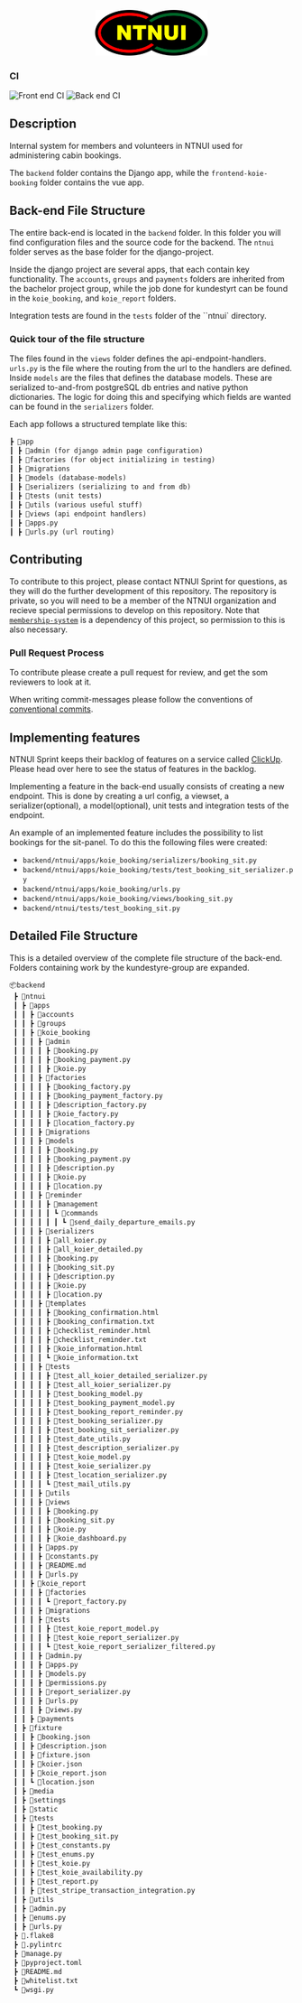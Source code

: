 <p align="center">
<img width="200" src="backend/ntnui/media/logo/ntnui.svg" />
</p>

### CI
![Front end CI](https://github.com/NTNUI/koiene-booking/workflows/Front%20end%20CI/badge.svg)
![Back end CI](https://github.com/NTNUI/koiene-booking/workflows/Back%20end%20CI/badge.svg)

## Description
Internal system for members and volunteers in NTNUI used for administering cabin bookings. 

The `backend` folder contains the Django app, while the `frontend-koie-booking` folder contains the vue app.

## Back-end File Structure
The entire back-end is located in the `backend` folder. In this folder you will find configuration files and the source code for the backend. The `ntnui` folder serves as the base folder for the django-project. 

Inside the django project are several apps, that each contain key functionality.
The `accounts`, `groups` and `payments` folders are inherited from the bachelor project group, while the job done for kundestyrt can be found in the `koie_booking`, and `koie_report` folders.

Integration tests are found in the `tests` folder of the ``ntnui` directory.

### Quick tour of the file structure
The files found in the `views` folder defines the api-endpoint-handlers.
`urls.py` is the file where the routing from the url to the handlers are defined.
Inside `models` are the files that defines the database models. These are serialized to-and-from postgreSQL db entries and native python dictionaries. The logic for doing this and specifying which fields are wanted can be found in the `serializers` folder.

Each app follows a structured template like this:
```
┣ 📂app
┃ ┣ 📁admin (for django admin page configuration)
┃ ┣ 📁factories (for object initializing in testing)
┃ ┣ 📁migrations 
┃ ┣ 📁models (database-models)
┃ ┣ 📁serializers (serializing to and from db)
┃ ┣ 📁tests (unit tests)
┃ ┣ 📁utils (various useful stuff)
┃ ┣ 📁views (api endpoint handlers)
┃ ┣ 📜apps.py
┃ ┣ 📜urls.py (url routing)

```

## Contributing
To contribute to this project, please contact NTNUI Sprint for questions, as they will do the further development of this repository. The repository is private, so you will need to be a member of the NTNUI organization and recieve special permissions to develop on this repository. Note that [`membership-system`](https://github.com/NTNUI/membership-system) is a dependency of this project, so permission to this is also necessary.

### Pull Request Process
To contribute please create a pull request for review, and get the som reviewers to look at it.

When writing commit-messages please follow the conventions of [conventional commits](https://www.conventionalcommits.org/en/v1.0.0/).


## Implementing features
NTNUI Sprint keeps their backlog of features on a service called [ClickUp](https://app.clickup.com). Please head over here to see the status of features in the backlog.

Implementing a feature in the back-end usually consists of creating a new endpoint. This is done by creating a url config, a viewset, a serializer(optional), a model(optional), unit tests and integration tests of the endpoint.

An example of an implemented feature includes the possibility to list bookings for the sit-panel. To do this the following files were created: 

+ `backend/ntnui/apps/koie_booking/serializers/booking_sit.py`
+ `backend/ntnui/apps/koie_booking/tests/test_booking_sit_serializer.py`
+ `backend/ntnui/apps/koie_booking/urls.py`
+ `backend/ntnui/apps/koie_booking/views/booking_sit.py`
+ `backend/ntnui/tests/test_booking_sit.py`


## Detailed File Structure
This is a detailed overview of the complete file structure of the back-end. Folders containing work by the kundestyre-group are expanded.
```
📦backend
 ┣ 📂ntnui
 ┃ ┣ 📂apps
 ┃ ┃ ┣ 📁accounts
 ┃ ┃ ┣ 📁groups
 ┃ ┃ ┣ 📂koie_booking
 ┃ ┃ ┃ ┣ 📂admin
 ┃ ┃ ┃ ┃ ┣ 📜booking.py
 ┃ ┃ ┃ ┃ ┣ 📜booking_payment.py
 ┃ ┃ ┃ ┃ ┣ 📜koie.py
 ┃ ┃ ┃ ┣ 📂factories
 ┃ ┃ ┃ ┃ ┣ 📜booking_factory.py
 ┃ ┃ ┃ ┃ ┣ 📜booking_payment_factory.py
 ┃ ┃ ┃ ┃ ┣ 📜description_factory.py
 ┃ ┃ ┃ ┃ ┣ 📜koie_factory.py
 ┃ ┃ ┃ ┃ ┣ 📜location_factory.py
 ┃ ┃ ┃ ┣ 📁migrations
 ┃ ┃ ┃ ┣ 📂models
 ┃ ┃ ┃ ┃ ┣ 📜booking.py
 ┃ ┃ ┃ ┃ ┣ 📜booking_payment.py
 ┃ ┃ ┃ ┃ ┣ 📜description.py
 ┃ ┃ ┃ ┃ ┣ 📜koie.py
 ┃ ┃ ┃ ┃ ┣ 📜location.py
 ┃ ┃ ┃ ┣ 📂reminder
 ┃ ┃ ┃ ┃ ┣ 📂management
 ┃ ┃ ┃ ┃ ┃ ┗ 📂commands
 ┃ ┃ ┃ ┃ ┃ ┃ ┗ 📜send_daily_departure_emails.py
 ┃ ┃ ┃ ┣ 📂serializers
 ┃ ┃ ┃ ┃ ┣ 📜all_koier.py
 ┃ ┃ ┃ ┃ ┣ 📜all_koier_detailed.py
 ┃ ┃ ┃ ┃ ┣ 📜booking.py
 ┃ ┃ ┃ ┃ ┣ 📜booking_sit.py
 ┃ ┃ ┃ ┃ ┣ 📜description.py
 ┃ ┃ ┃ ┃ ┣ 📜koie.py
 ┃ ┃ ┃ ┃ ┣ 📜location.py
 ┃ ┃ ┃ ┣ 📂templates
 ┃ ┃ ┃ ┃ ┣ 📜booking_confirmation.html
 ┃ ┃ ┃ ┃ ┣ 📜booking_confirmation.txt
 ┃ ┃ ┃ ┃ ┣ 📜checklist_reminder.html
 ┃ ┃ ┃ ┃ ┣ 📜checklist_reminder.txt
 ┃ ┃ ┃ ┃ ┣ 📜koie_information.html
 ┃ ┃ ┃ ┃ ┗ 📜koie_information.txt
 ┃ ┃ ┃ ┣ 📂tests
 ┃ ┃ ┃ ┃ ┣ 📜test_all_koier_detailed_serializer.py
 ┃ ┃ ┃ ┃ ┣ 📜test_all_koier_serializer.py
 ┃ ┃ ┃ ┃ ┣ 📜test_booking_model.py
 ┃ ┃ ┃ ┃ ┣ 📜test_booking_payment_model.py
 ┃ ┃ ┃ ┃ ┣ 📜test_booking_report_reminder.py
 ┃ ┃ ┃ ┃ ┣ 📜test_booking_serializer.py
 ┃ ┃ ┃ ┃ ┣ 📜test_booking_sit_serializer.py
 ┃ ┃ ┃ ┃ ┣ 📜test_date_utils.py
 ┃ ┃ ┃ ┃ ┣ 📜test_description_serializer.py
 ┃ ┃ ┃ ┃ ┣ 📜test_koie_model.py
 ┃ ┃ ┃ ┃ ┣ 📜test_koie_serializer.py
 ┃ ┃ ┃ ┃ ┣ 📜test_location_serializer.py
 ┃ ┃ ┃ ┃ ┗ 📜test_mail_utils.py
 ┃ ┃ ┃ ┣ 📁utils
 ┃ ┃ ┃ ┣ 📂views
 ┃ ┃ ┃ ┃ ┣ 📜booking.py
 ┃ ┃ ┃ ┃ ┣ 📜booking_sit.py
 ┃ ┃ ┃ ┃ ┣ 📜koie.py
 ┃ ┃ ┃ ┃ ┣ 📜koie_dashboard.py
 ┃ ┃ ┃ ┣ 📜apps.py
 ┃ ┃ ┃ ┣ 📜constants.py
 ┃ ┃ ┃ ┣ 📜README.md
 ┃ ┃ ┃ ┣ 📜urls.py
 ┃ ┃ ┣ 📂koie_report
 ┃ ┃ ┃ ┣ 📂factories
 ┃ ┃ ┃ ┃ ┗ 📜report_factory.py
 ┃ ┃ ┃ ┣ 📁migrations
 ┃ ┃ ┃ ┣ 📂tests
 ┃ ┃ ┃ ┃ ┣ 📜test_koie_report_model.py
 ┃ ┃ ┃ ┃ ┣ 📜test_koie_report_serializer.py
 ┃ ┃ ┃ ┃ ┗ 📜test_koie_report_serializer_filtered.py
 ┃ ┃ ┃ ┣ 📜admin.py
 ┃ ┃ ┃ ┣ 📜apps.py
 ┃ ┃ ┃ ┣ 📜models.py
 ┃ ┃ ┃ ┣ 📜permissions.py
 ┃ ┃ ┃ ┣ 📜report_serializer.py
 ┃ ┃ ┃ ┣ 📜urls.py
 ┃ ┃ ┃ ┣ 📜views.py
 ┃ ┃ ┣ 📁payments
 ┃ ┣ 📂fixture
 ┃ ┃ ┣ 📜booking.json
 ┃ ┃ ┣ 📜description.json
 ┃ ┃ ┣ 📜fixture.json
 ┃ ┃ ┣ 📜koier.json
 ┃ ┃ ┣ 📜koie_report.json
 ┃ ┃ ┗ 📜location.json
 ┃ ┣ 📁media
 ┃ ┣ 📁settings
 ┃ ┣ 📁static
 ┃ ┣ 📂tests
 ┃ ┃ ┣ 📜test_booking.py
 ┃ ┃ ┣ 📜test_booking_sit.py
 ┃ ┃ ┣ 📜test_constants.py
 ┃ ┃ ┣ 📜test_enums.py
 ┃ ┃ ┣ 📜test_koie.py
 ┃ ┃ ┣ 📜test_koie_availability.py
 ┃ ┃ ┣ 📜test_report.py
 ┃ ┃ ┣ 📜test_stripe_transaction_integration.py
 ┃ ┣ 📁utils
 ┃ ┣ 📜admin.py
 ┃ ┣ 📜enums.py
 ┃ ┣ 📜urls.py
 ┣ 📜.flake8
 ┣ 📜.pylintrc
 ┣ 📜manage.py
 ┣ 📜pyproject.toml
 ┣ 📜README.md
 ┣ 📜whitelist.txt
 ┗ 📜wsgi.py
```